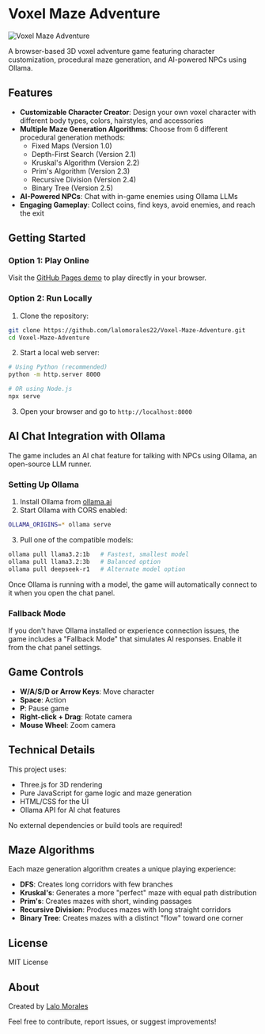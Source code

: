 # Voxel Maze Adventure

![Voxel Maze Adventure](https://raw.githubusercontent.com/lalomorales22/Voxel-Maze-Adventure/main/screenshot.png)

A browser-based 3D voxel adventure game featuring character customization, procedural maze generation, and AI-powered NPCs using Ollama.

## Features

- **Customizable Character Creator**: Design your own voxel character with different body types, colors, hairstyles, and accessories
- **Multiple Maze Generation Algorithms**: Choose from 6 different procedural generation methods:
  - Fixed Maps (Version 1.0)
  - Depth-First Search (Version 2.1)
  - Kruskal's Algorithm (Version 2.2)
  - Prim's Algorithm (Version 2.3)
  - Recursive Division (Version 2.4)
  - Binary Tree (Version 2.5)
- **AI-Powered NPCs**: Chat with in-game enemies using Ollama LLMs
- **Engaging Gameplay**: Collect coins, find keys, avoid enemies, and reach the exit

## Getting Started

### Option 1: Play Online

Visit the [GitHub Pages demo](https://lalomorales22.github.io/Voxel-Maze-Adventure/) to play directly in your browser.

### Option 2: Run Locally

1. Clone the repository:
```bash
git clone https://github.com/lalomorales22/Voxel-Maze-Adventure.git
cd Voxel-Maze-Adventure
```

2. Start a local web server:
```bash
# Using Python (recommended)
python -m http.server 8000

# OR using Node.js
npx serve
```

3. Open your browser and go to `http://localhost:8000`

## AI Chat Integration with Ollama

The game includes an AI chat feature for talking with NPCs using Ollama, an open-source LLM runner.

### Setting Up Ollama

1. Install Ollama from [ollama.ai](https://ollama.ai)
2. Start Ollama with CORS enabled:
```bash
OLLAMA_ORIGINS=* ollama serve
```

3. Pull one of the compatible models:
```bash
ollama pull llama3.2:1b   # Fastest, smallest model
ollama pull llama3.2:3b   # Balanced option
ollama pull deepseek-r1   # Alternate model option
```

Once Ollama is running with a model, the game will automatically connect to it when you open the chat panel.

### Fallback Mode

If you don't have Ollama installed or experience connection issues, the game includes a "Fallback Mode" that simulates AI responses. Enable it from the chat panel settings.

## Game Controls

- **W/A/S/D or Arrow Keys**: Move character
- **Space**: Action
- **P**: Pause game
- **Right-click + Drag**: Rotate camera
- **Mouse Wheel**: Zoom camera

## Technical Details

This project uses:
- Three.js for 3D rendering
- Pure JavaScript for game logic and maze generation
- HTML/CSS for the UI
- Ollama API for AI chat features

No external dependencies or build tools are required!

## Maze Algorithms

Each maze generation algorithm creates a unique playing experience:

- **DFS**: Creates long corridors with few branches
- **Kruskal's**: Generates a more "perfect" maze with equal path distribution
- **Prim's**: Creates mazes with short, winding passages
- **Recursive Division**: Produces mazes with long straight corridors
- **Binary Tree**: Creates mazes with a distinct "flow" toward one corner

## License

MIT License

## About

Created by [Lalo Morales](https://github.com/lalomorales22)

Feel free to contribute, report issues, or suggest improvements!
